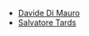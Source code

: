 -   [Davide Di Mauro](https://github.com/darkraiden)
-   [Salvatore Tards](https://github.com/Stakct)
